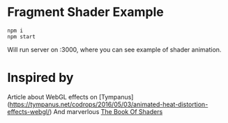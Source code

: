 # Fragment Shader Example
```
npm i
npm start
```
Will run server on :3000, where you can see example of shader animation.

# Inspired by
 Article about WebGL effects on [Tympanus]
 (https://tympanus.net/codrops/2016/05/03/animated-heat-distortion-effects-webgl/)
 And marverlous  [The Book Of Shaders](https://tympanus.net/codrops/2016/05/03/animated-heat-distortion-effects-webgl/)